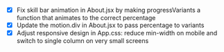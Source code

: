 - [x] Fix skill bar animation in About.jsx by making progressVariants a function that animates to the correct percentage
- [x] Update the motion.div in About.jsx to pass percentage to variants
- [x] Adjust responsive design in App.css: reduce min-width on mobile and switch to single column on very small screens
